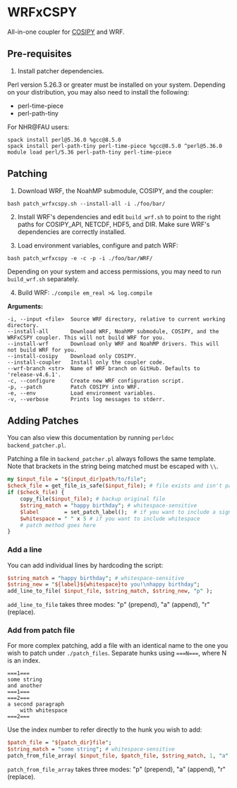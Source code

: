 # WRFxCSPY

All-in-one coupler for [COSIPY](https://cosipy.readthedocs.io) and WRF.

## Pre-requisites

1. Install patcher dependencies.

Perl version 5.26.3 or greater must be installed on your system. Depending on your distribution, you may also need to install the following:

* perl-time-piece
* perl-path-tiny

For NHR@FAU users:

```console
spack install perl@5.36.0 %gcc@8.5.0
spack install perl-path-tiny perl-time-piece %gcc@8.5.0 ^perl@5.36.0
module load perl/5.36 perl-path-tiny perl-time-piece
```

## Patching

1. Download WRF, the NoahMP submodule, COSIPY, and the coupler:
```console
bash patch_wrfxcspy.sh --install-all -i ./foo/bar/
```

2. Install WRF's dependencies and edit ``build_wrf.sh`` to point to the right paths for COSIPY_API, NETCDF, HDF5, and DIR. Make sure WRF's dependencies are correctly installed.

3. Load environment variables, configure and patch WRF:
```console
bash patch_wrfxcspy -e -c -p -i ./foo/bar/WRF/
```

Depending on your system and access permissions, you may need to run ``build_wrf.sh`` separately.

4. Build WRF: ``./compile em_real >& log.compile``

**Arguments:**

```properties
-i, --input <file>  Source WRF directory, relative to current working directory.
--install-all       Download WRF, NoahMP submodule, COSIPY, and the WRFxCSPY coupler. This will not build WRF for you.
--install-wrf       Download only WRF and NoahMP drivers. This will not build WRF for you.
--install-cosipy    Download only COSIPY.
--install-coupler   Install only the coupler code.
--wrf-branch <str>  Name of WRF branch on GitHub. Defaults to 'release-v4.6.1'.
-c, --configure     Create new WRF configuration script.
-p, --patch         Patch COSIPY into WRF.
-e, --env           Load environment variables.
-v, --verbose       Prints log messages to stderr.
```

## Adding Patches

You can also view this documentation by running ``perldoc backend_patcher.pl``.

Patching a file in ``backend_patcher.pl`` always follows the same template.
Note that brackets in the string being matched must be escaped with ``\\``.

```perl
my $input_file = "${input_dir}path/to/file";
$check_file = get_file_is_safe($input_file); # file exists and isn't patched
if ($check_file) {
    copy_file($input_file); # backup original file
    $string_match = "happy birthday"; # whitespace-sensitive
    $label        = set_patch_label();  # if you want to include a signature
    $whitespace = " " x 5 # if you want to include whitespace
    # patch method goes here
}
```

### Add a line

You can add individual lines by hardcoding the script:

```perl
$string_match = "happy birthday"; # whitespace-sensitive
$string_new = "${label}${whitespace}to you!\nhappy birthday";
add_line_to_file( $input_file, $string_match, $string_new, "p" );
```
``add_line_to_file`` takes three modes: "p" (prepend), "a" (append), "r" (replace).

### Add from patch file

For more complex patching, add a file with an identical name to the one you wish to patch under ``./patch_files``.
Separate hunks using ``===N===``, where N is an index.

```
===1===
some string
and another
===1===
===2===
a second paragraph
    with whitespace
===2===
```

Use the index number to refer directly to the hunk you wish to add:

```perl
$patch_file = "${patch_dir}file";
$string_match = "some string"; # whitespace-sensitive
patch_from_file_array( $input_file, $patch_file, $string_match, 1, "a" );
```

``patch_from_file_array`` takes three modes: "p" (prepend), "a" (append), "r" (replace).

